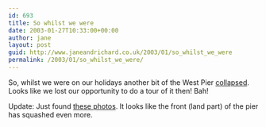 ```yaml
---
id: 693
title: So whilst we were
date: 2003-01-27T10:33:00+00:00
author: jane
layout: post
guid: http://www.janeandrichard.co.uk/2003/01/so_whilst_we_were
permalink: /2003/01/so_whilst_we_were/
---
```

So, whilst we were on our holidays another bit of the West Pier [collapsed](http://www.thisisbrighton.co.uk/brighton__hove/archive/2003/01/20/NEWS65ZM.html). Looks like we lost our opportunity to do a tour of it then! Bah!

Update: Just found [these photos](http://www.realbrighton.com/story.asp?story_id=149). It looks like the front (land part) of the pier has squashed even more.
